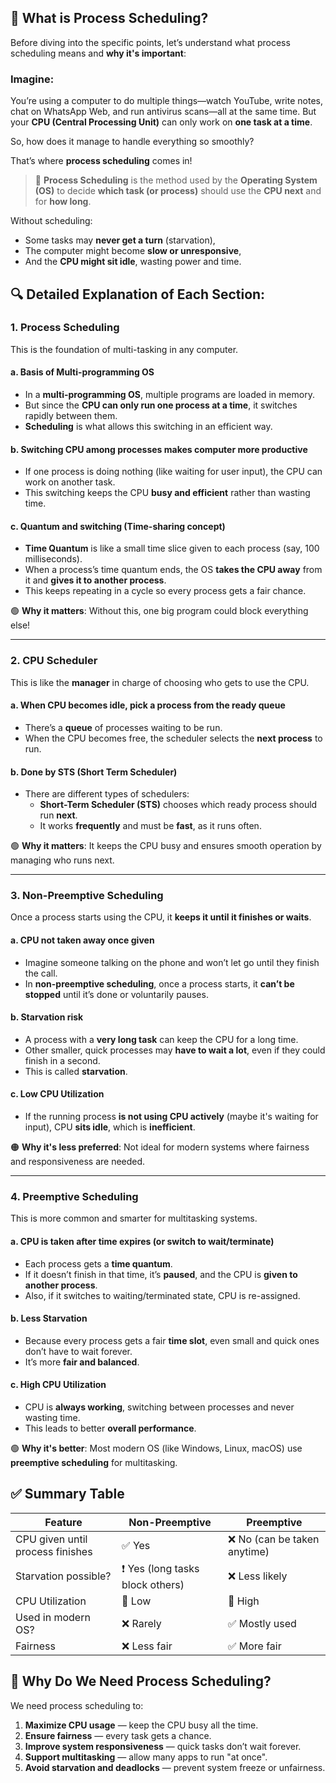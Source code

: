 ## 🧠 What is Process Scheduling?
Before diving into the specific points, let’s understand what process scheduling means and **why it's important**:

### Imagine:
You’re using a computer to do multiple things—watch YouTube, write notes, chat on WhatsApp Web, and run antivirus scans—all at the same time. But your **CPU (Central Processing Unit)** can only work on **one task at a time**.

So, how does it manage to handle everything so smoothly?

That’s where **process scheduling** comes in!

> 📌 **Process Scheduling** is the method used by the **Operating System (OS)** to decide **which task (or process)** should use the **CPU next** and for **how long**.

Without scheduling:
- Some tasks may **never get a turn** (starvation),
- The computer might become **slow or unresponsive**,
- And the **CPU might sit idle**, wasting power and time.

## 🔍 Detailed Explanation of Each Section:

### **1. Process Scheduling**
This is the foundation of multi-tasking in any computer.

#### a. **Basis of Multi-programming OS**
- In a **multi-programming OS**, multiple programs are loaded in memory.
- But since the **CPU can only run one process at a time**, it switches rapidly between them.
- **Scheduling** is what allows this switching in an efficient way.

#### b. **Switching CPU among processes makes computer more productive**
- If one process is doing nothing (like waiting for user input), the CPU can work on another task.
- This switching keeps the CPU **busy and efficient** rather than wasting time.

#### c. **Quantum and switching (Time-sharing concept)**
- **Time Quantum** is like a small time slice given to each process (say, 100 milliseconds).
- When a process’s time quantum ends, the OS **takes the CPU away** from it and **gives it to another process**.
- This keeps repeating in a cycle so every process gets a fair chance.
  
🟢 **Why it matters**: Without this, one big program could block everything else!

---

### **2. CPU Scheduler**
This is like the **manager** in charge of choosing who gets to use the CPU.

#### a. **When CPU becomes idle, pick a process from the ready queue**
- There’s a **queue** of processes waiting to be run.
- When the CPU becomes free, the scheduler selects the **next process** to run.

#### b. **Done by STS (Short Term Scheduler)**
- There are different types of schedulers:
  - **Short-Term Scheduler (STS)** chooses which ready process should run **next**.
  - It works **frequently** and must be **fast**, as it runs often.

🟢 **Why it matters**: It keeps the CPU busy and ensures smooth operation by managing who runs next.

---

### **3. Non-Preemptive Scheduling**
Once a process starts using the CPU, it **keeps it until it finishes or waits**.

#### a. **CPU not taken away once given**
- Imagine someone talking on the phone and won’t let go until they finish the call.
- In **non-preemptive scheduling**, once a process starts, it **can’t be stopped** until it’s done or voluntarily pauses.

#### b. **Starvation risk**
- A process with a **very long task** can keep the CPU for a long time.
- Other smaller, quick processes may **have to wait a lot**, even if they could finish in a second.
- This is called **starvation**.

#### c. **Low CPU Utilization**
- If the running process **is not using CPU actively** (maybe it's waiting for input), CPU **sits idle**, which is **inefficient**.

🟠 **Why it's less preferred**: Not ideal for modern systems where fairness and responsiveness are needed.

---


### **4. Preemptive Scheduling**
This is more common and smarter for multitasking systems.

#### a. **CPU is taken after time expires (or switch to wait/terminate)**
- Each process gets a **time quantum**.
- If it doesn’t finish in that time, it’s **paused**, and the CPU is **given to another process**.
- Also, if it switches to waiting/terminated state, CPU is re-assigned.

#### b. **Less Starvation**
- Because every process gets a fair **time slot**, even small and quick ones don’t have to wait forever.
- It’s more **fair and balanced**.

#### c. **High CPU Utilization**
- CPU is **always working**, switching between processes and never wasting time.
- This leads to better **overall performance**.

🟢 **Why it's better**: Most modern OS (like Windows, Linux, macOS) use **preemptive scheduling** for multitasking.

## ✅ Summary Table

| Feature                     | Non-Preemptive              | Preemptive                        |
|----------------------------|-----------------------------|----------------------------------|
| CPU given until process finishes | ✅ Yes                      | ❌ No (can be taken anytime)     |
| Starvation possible?       | ❗ Yes (long tasks block others) | ❌ Less likely                   |
| CPU Utilization            | 🔻 Low                      | 🔺 High                          |
| Used in modern OS?         | ❌ Rarely                    | ✅ Mostly used                  |
| Fairness                   | ❌ Less fair                 | ✅ More fair                    |

## 🧠 Why Do We Need Process Scheduling?

We need process scheduling to:
1. **Maximize CPU usage** — keep the CPU busy all the time.
2. **Ensure fairness** — every task gets a chance.
3. **Improve system responsiveness** — quick tasks don’t wait forever.
4. **Support multitasking** — allow many apps to run "at once".
5. **Avoid starvation and deadlocks** — prevent system freeze or unfairness.
